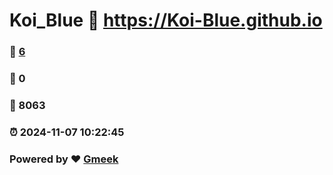 # Koi_Blue :link: https://Koi-Blue.github.io 
### :page_facing_up: [6](https://Koi-Blue.github.io/tag.html) 
### :speech_balloon: 0 
### :hibiscus: 8063 
### :alarm_clock: 2024-11-07 10:22:45 
### Powered by :heart: [Gmeek](https://github.com/Meekdai/Gmeek)

